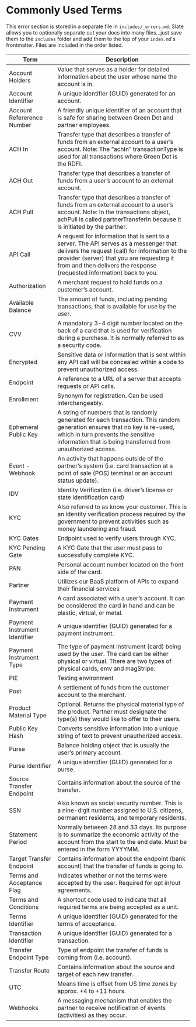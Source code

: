 # Commonly Used Terms

<aside class="notice">
This error section is stored in a separate file in <code>includes/_errors.md</code>. Slate allows you to optionally separate out your docs into many files...just save them to the <code>includes</code> folder and add them to the top of your <code>index.md</code>'s frontmatter. Files are included in the order listed.
</aside>


Term | Description
---------- | -------
Account Holders | Value that serves as a holder for detailed information about the user whose name the account is in.
Account Identifier | A unique identifier (GUID) generated for an account.
Account Refererence Number | A friendly unique identifier of an account that is safe for sharing between Green Dot and partner employees.
ACH In | Transfer type that describes a transfer of funds from an external account to a user’s account. Note: The “achIn” transactionType is used for all transactions where Green Dot is the RDFI.
ACH Out | Transfer type that describes a transfer of funds from a user’s account to an external account.
ACH Pull | Transfer type that describes a transfer of funds from an external account to a user’s account. Note: In the transactions object, achPull is called partnerTransferIn because it is initiated by the partner.
API Call | A request for information that is sent to a server. The API serves as a messenger that delivers the request (call) for information to the provider (server) that you are requesting it from and then delivers the response (requested information) back to you.
Authorization | A merchant request to hold funds on a customer’s account.
Available Balance | The amount of funds, including pending transactions, that is available for use by the user.
CVV | A mandatory 3-4 digit number located on the back of a card that is used for verification during a purchase. It is normally referred to as a security code.
Encrypted | Sensitive data or information that is sent within any API call will be concealed within a code to prevent unauthorized access.
Endpoint | A reference to a URL of a server that accepts requests or API calls.
Enrollment | Synonym for registration. Can be used interchangeably.
Ephemeral Public Key | A string of numbers that is randomly generated for each transaction. This random generation ensures that no key is re-used, which in turn prevents the sensitive information that is being transferred from unauthorized access.
Event - Webhook | An activity that happens outside of the partner’s system (i.e. card transaction at a point of sale (POS) terminal or an account status update).
IDV | Identity Verification (i.e. driver’s license or state identification card)
KYC | Also referred to as know your customer. This is an identity verification process required by the government to prevent activities such as money laundering and fraud.
KYC Gates | Endpoint used to verify users through KYC.
KYC Pending Gate | A KYC Gate that the user must pass to successfully complete KYC.
PAN | Personal account number located on the front side of the card.
Partner | Utilizes our BaaS platform of APIs to expand their financial services
Payment Instrument | A card associated with a user’s account. It can be considered the card in hand and can be plastic, virtual, or metal.
Payment Instrument Identifier | A unique identifier (GUID) generated for a payment instrument.
Payment Instrument Type | The type of payment instrument (card) being used by the user. The card can be either physical or virtual. There are two types of physical cards, emv and magStripe.
PIE | Testing environment
Post | A settlement of funds from the customer account to the merchant.
Product Material Type | Optional. Returns the physical material type of the product. Partner must designate the type(s) they would like to offer to their users.
Public Key Hash | Converts sensitive information into a unique string of text to prevent unauthorized access.
Purse | Balance holding object that is usually the user’s primary account.
Purse Identifier | A unique identifier (GUID) generated for a purse.
Source Transfer Endpoint | Contains information about the source of the transfer.
SSN | Also known as social security number. This is a nine-digit number assigned to U.S. citizens, permanent residents, and temporary residents.
Statement Period | Normally between 28 and 33 days. Its purpose is to summarize the economic activity of the account from the start to the end date. Must be entered in the form YYYYMM.
Target Transfer Endpoint | Contains information about the endpoint (bank account) that the transfer of funds is going to.
Terms and Acceptance Flag | Indicates whether or not the terms were accepted by the user. Required for opt in/out agreements.
Terms and Conditions | A shortcut code used to indicate that all required terms are being accepted as a unit.
Terms Identifier | A unique identifier (GUID) generated for the terms of acceptance.
Transaction Identifier | A unique identifier (GUID) generated for a transaction.
Transfer Endpoint Type | Type of endpoint the transfer of funds is coming from (i.e. account).
Transfer Route | Contains information about the source and target of each new transfer.
UTC | Means time is offset from US time zones by approx. +4 to +11 hours.
Webhooks | A messaging mechanism that enables the partner to receive notification of events (activities) as they occur.
